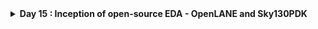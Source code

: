 <details>
  <Summary><strong> Day 15 : Inception of open-source EDA - OpenLANE and Sky130PDK</strong></summary>

# Contents
- [How to Talk to Computers](#how-to-talk-to-computers)
  - [Introduction to QFN-48 Package - Chip - Pads - Core - Die and IPs](#introduction-to-qfn--48-package--chip--pads--core--die-and-ips)
  - [Introduction to RISC-V](#introduction-to-risc--v)
    - [ISA (instruction Set Architecture)](#isa)
  - [From Software Applications to Hardware](#from-software-applications-to-hardware)   
- [SoC Design and OpenLANE](#soc-design-and-openlane)
  - [Introduction to all Components of open-source digital ASIC design](#introduction-to-all-components-of-open--source-digital-asic-design)
  - [Simplified RTL2GDS flow](#simplified-rtl2gds-flow)
  - [OpenLANE ASIC design flow](#openlane-detailed-asic-design-flow)
- [Openlane Installation](#openlane-installation)
  - [Steps to build OpenLANE](#steps-to-build-openlane)
  - [Steps to run OpenLNAE](#steps-to-run-openlane)

<a id="how-to-talk-to-computers"></a>
# How to Talk to Computers

<a id="introduction-to-qfn--48-package--chip--pads--core--die-and-ips"></a>
## Introduction to QFN-48 Package - Chip - Pads - Core - Die and IPs

**Package:** In any embedded board we have seen, the part of the board we consider as the chip is only the PACKAGE of the chip which is nothing but a protective layer or packet bound over the actual chip and the actual manufatured chip is usually present at the center of a package wherein, the connections from package is fed to the chip by WIRE BOUND method which is none other than basic wired connection.

![Alt Text](images/1.png)

The architecture inside the arduino chip is shown below

![Alt Text](images/2.png)

### QFN-48 (Quad Flat No-Leads) Package
The QFN-48 is a compact, high-performance IC package offering 48 solder-able pads on a 7 mm × 7 mm footprint. Its leadless “no-leads” design minimizes PCB real estate while providing excellent thermal and electrical characteristics.

The architecture inside the processor/ Soc is shown below. Various packages are available and the chip is present inside the package as shown in the diagram below.

![Alt Text](images/3_package_example.png)

**Key Features:**
- Leadless Design: Ultra-low profile; ideal for space-constrained PCBs
- 48 Connection Pads: Rich I/O for complex systems
- Compact Size: 7 mm × 7 mm footprint
- Thermal Efficiency: Exposed pad and copper slug optimize heat dissipation
- Electrical Performance: Low parasitic inductance and resistance

**Common Applications:**
- Microcontroller and microprocessor modules
- Wireless RF front-ends
- Power-management ICs
- High-density sensor interfaces
- Precision data-converter packages

**Chip Overview**
- Integrated circuit is the one in which thousand of gates ,resistors and capacitors are fabricated into it.An IC act as a memory,timer,counter ,amplifier etc.The main advantage of Ic is they are small in size and when comes to the functionality they does the best job.They are availabel in the form of packages.

**Core Functional Blocks:**
- Processing Units: One or more CPU cores (e.g., RISC-V, ARM) execute instructions and control data flow.
- Memory: SRAM, ROM, or flash cells store code, data, and configuration.
- I/O Interfaces: Digital GPIOs, high-speed serial links (QSPI, UART), and analog converters connect to the outside world.

The boundaries of the chip is connected to the pins present in the boundaries of the package.
![Alt Text](images/4.png)
![Alt Text](images/5.png)

**Chip Components Overview**
1. **Pads:** Small metal lands on the package periphery. Serve as the electrical interface between PCB traces and on-die interconnect
2. **Core:** Central silicon region containing CPU, bus fabric, and on-chip peripherals. Floorplanned for optimal timing, power, and area
3. **Die:** The complete silicon piece before packaging. Contains all active circuits, passive components, and metal routing layers

  
![Alt Text](images/6_risc-v_soc.png)

- In the above figure IP represents the Intellectual Property (IP) which are specific foundary. RISC-V and SRAM are the macros which are placed inside core. In the area surrounding the core I/O cells are placed. Physical design is the step which is used to place Intellectual Property (IP) and macros inside the core area.

- **Foundry IPs:** Pre-characterized circuit blocks supplied by the foundry. Delivered as GDSII, LEF/DEF and timing libraries, these IPs accelerate design by providing plug-and-play analog and mixed-signal functionality.

- **Macros:** Macros are large functional blocks designed by the SoC team (or third-party vendors) to meet specific on-chip requirements - such as custom SRAM banks, DMA controllers, or specialized accelerators.

### Macros vs. Foundry IPs Comparison

Below is a side-by-side comparison of in-house **macros** and **foundry IPs**, formatted as a GitHub-friendly Markdown table.

| **Feature**           | **Macros**                                                                                                                                  | **Foundry IPs**                                                                                                                           |
|-----------------------|----------------------------------------------------------------------------------------------------------------------------------------------|--------------------------------------------------------------------------------------------------------------------------------------------|
| **Definition**        | Pre-implemented functional blocks (e.g., custom SRAM banks, DMA controllers, accelerators) integrated at the subsystem level                  | Pre-characterized, silicon-proven blocks (e.g., ADC, PLL, high-speed PHYs) provided by the foundry                                           |
| **Source**            | Designed in-house or by third-party IP vendors                                                                                               | Developed, validated, and licensed directly by semiconductor foundries (e.g., TSMC, GlobalFoundries)                                        |
| **Complexity**        | Medium to high (e.g., custom logic, large memories, specialized accelerators)                                                                 | Can range from basic I/O cells to complex analog/digital subsystems (e.g., USB PHY, DDR PHY, PLL)                                           |
| **Customization**     | Highly configurable—parameters and micro-architecture can be tuned for specific power, performance, or area (PPA) goals                        | Limited parameterization—typically voltage range, bit-width, or process corner settings                                                      |
| **Integration Scope** | Integrated and verified at the SoC-level context (requires SoC-wide DRC/LVS, STA, and co-simulation with surrounding logic)                 | Delivered as “black-box” models (GDSII, LEF/DEF, Liberty) ready for drop-in use, requiring minimal SoC-level integration effort             |
| **Verification**      | Must be validated within the SoC—DRC/LVS, STA, power analysis, and functional verification in target use-cases                                | Pre-verified by the foundry across multiple PVT corners, including DRC, LVS, timing, and reliability tests                                   |
| **Purpose**           | Tailored to unique design requirements—e.g., low-power accelerators, custom memories, on-chip bus controllers                                 | Accelerate time-to-market by reusing proven, reusable building blocks, reducing design risk and development time                             |



<a id="introduction-to-risc--v"></a>
## Introduction to RISC-V
<a id="isa"></a>
### ISA (instruction Set Architecture)
The ISA is the “language” of the computer - the interface through which software talks to hardware. When you write C code, it must be executed on a specific processor layout. First, the compiler translates your C into RISC-V assembly; next, an assembler converts that into binary machine code, which is then fed to the processor to produce the required output.

Between the abstract RISC-V specification and the physical layout, we use a hardware description language (HDL) such as Verilog or VHDL. In this flow, the RTL description implements the RISC-V ISA, and that RTL is then synthesized and placed-and-routed to generate the final silicon layout.
![Alt Text](images/isa.png)

<a id="from-software-applications-to-hardware"></a>
## From Software Applications to Hardware
To run a software application on real silicon, high-level code must be transformed—step by step—into transistor-switching signals.  In modern systems this chain looks like:
1. **Application Software**  
   Written in C, C++, Java, etc., and used to implement user-facing functionality (e.g., a web browser or stopwatch).

2. **System Software**  
   Acts as the bridge between your app and the bare metal:
   - **Operating System (OS)**  
     Manages I/O, memory allocation, system calls, and resource scheduling.  
   - **Compiler**  
     Translates your high-level source into target-specific assembly (e.g., RISC-V instructions).  
   - **Assembler**  
     Converts that assembly into binary machine code, ready for the processor.  

3. **Instruction Set Architecture (ISA)**  
   The ISA (here, **RISC-V**) defines the exact binary opcodes your CPU core understands—this is the “language” in which your compiled code speaks to the hardware.

4. **Hardware Description & RTL**  
   A Hardware Description Language (HDL) like Verilog implements the ISA at the register-transfer level (RTL), describing how each instruction maps to flip-flops, adders, and control logic.

5. **Physical Design**  
   RTL is synthesized into a gate-level netlist, then placed, routed, and finally taped out in silicon.

![Alt Text](images/sys_sw.png)

**Example: Stopwatch App on RISC-V**
For example, consider a **stopwatch app** running on a **RISC-V core**. The user writes a simple function in C to implement timekeeping logic (hours, minutes, seconds). This high-level application code is first handled by the **system software**, including:

- **Operating System (OS)**:  
  Manages low-level operations like memory allocation, I/O handling, and system calls (e.g., `sleep()` and `clear()` in the C code).

- **Compiler**:  
  Translates the high-level C code into **RISC-V-specific assembly instructions** tailored to the target architecture.

- **Assembler**:  
  Converts the human-readable assembly code into **binary machine instructions**.

- **Linker**:  
  Combines all object files and dependencies into the final **`.exe` or binary executable**.

This **machine-level binary** is then fed to the **hardware layer**, where it is executed by the RISC-V processor. In physical design workflows, these binary instructions are synthesized and mapped into a **chip layout** using tools like:

- **OpenLane** – For RTL-to-GDSII flow
- **Sky130 PDK** – A 130nm open-source process design kit

Finally, the generated **layout is fabricated into silicon**, producing a chip that can independently execute the stopwatch functionality at the hardware level.

This demonstrates the full-stack hardware design flow:  
**from software → to compiler → to silicon.**

![Alt Text](images/stop_watch.png)

For the above stopwatch the below figure shows the input and output of the compiler and assembler.

![Alt Text](images/stop_watch_2.png)

This image demonstrates the complete transformation of a machine instruction (e.g., add x6, x10, x6) into real, executable hardware logic. At the top, the instruction is part of a RISC-V program defined by the Instruction Set Architecture (ISA) — the abstract interface between software and hardware. The assembler converts these instructions into binary machine code (e.g., 010001101...), which is then interpreted by the RTL (Register Transfer Level) hardware description written in Verilog. This RTL is synthesized into a gate-level netlist, comprising logic gates like NAND, NOR, and flip-flops. Finally, the logic is placed and routed into a physical layout on silicon — shown at the bottom right — where real transistors switch to implement the behavior defined by the instruction. This showcases how a single line of code flows from abstract software into concrete hardware functionality.

![Alt Text](images/stop_watch_3.png)


<a id="soc-design-and-openlane"></a>
# SoC Design and OpenLANE

<a id="introduction-to-all-components-of-open--source-digital-asic-design"></a>
## Introduction to all Components of open-source digital ASIC design
![Alt Text](images/open_source_digital_asic_design_1.png)
In a state-of-the-art digital ASIC design methodology, three categories of inputs converge within EDA toolchains to yield a manufacturable layout and GDSII database:
- RTL IP's
- EDA Tools
- PDK Data

**What is PDK?**
- Process Design Kit (PDK) is the collection of files used to model a fabrication process for the EDA tools used to design an IC. Typical PDK components include:
  - Process design rules: DRC, LVS, PEX
  - Device Models : SPICE models for transistors, diodes, capacitors, resistors, etc.  
  - Digital Standard Cell Libraries: Liberty (.lib) timing models, LEF abstract views, GDSII layouts for each cell  
  - I/O libraries: Specialized cells for pads, ESD protection, level shifters, SERDES PHYs, etc.
- PDK serves as the interface between the FAB and the designers.

![Alt Text](images/open_source_digital_asic_design_2.png)

<a id="simplified-rtl2gds-flow"></a>
## Simplified RTL2GDS flow

This diagram illustrates the core steps in a typical RTL-to-GDSII ASIC implementation flow, using your RTL source and the foundry’s PDK as primary inputs:

![Alt Text](images/open_source_digital_asic_design_3.png)

1. **RTL Synthesis:** Map RTL (Verilog/VHDL) into a gate-level netlist using the standard-cell library from the PDK. Perform technology mapping, logic optimization, and area/timing trade-offs.

![Alt Text](images/synthesis.png)
![Alt Text](images/synthesis_1.png)
3. **Floor & Power Planning:** Partitions the chip area, places key components (macros/IPs), and defines the power grid and I/O pad placement. This step aims to reduce power consumption and improve signal integrity by optimizing physical layout.

![Alt Text](images/chip_fp.png)
![Alt Text](images/fp.png)
![Alt Text](images/pp.png)

4. **Placement:** Assigns physical locations to standard cells, targeting minimal wirelength, low signal delay, and better area utilization. A well-placed design improves performance, reduces congestion, and eases routing complexity.

![Alt Text](images/plc.png)

Global placement provide approximate locations for all cells based on connectivity but in this stage the cells may be overlapped on each other and in detailed placement the positions obtained from global placements are minimally altered to make it legal (non-overlapping and in site-rows)

![Alt Text](images/plc_1.png)

6. **Clock Tree Synthesis (CTS):** Builds a clock distribution network to deliver the clock signal uniformly to all sequential elements like flip-flops and registers. CTS ensures minimal skew, balanced paths, and robust clock propagation.

![Alt Text](images/cts_1.png)

8. **Routing:** Connects all placed components based on netlist connectivity. The router optimizes wire paths for signal integrity, avoids congestion, and satisfies design rule constraints set by the foundry.

![Alt Text](images/routing.png)

skywater PDK has 6 routing layers in which the lowest layer is called the local interconnect layer which is a Titanium Nitride layer the following 5 layers are all Aluminium layers.

![Alt Text](images/routing_1.png)

9. **Sign-off:** Final validation stage - Timing analysis, Power analysis and Physical verification

![Alt Text](images/signoff.png)

11. **GDSII File Generation:** Produces the GDSII file containing all physical layout data. This file is used by foundries to generate photomasks and manufacture the silicon chip. The GDSII is essentially the final blueprint for chip fabrication.

<a id="openlane-detailed-asic-design-flow"></a>
## OpenLANE ASIC design flow
![Alt Text](images/open_lane_1.png)

OpenLANE flow is an automated RTL2GDSII flow where all required tools are embedded into it and you have complete control of each process. We control them by using env variables which will be discussed at each stage since they are unique for each of them. This OpenLANE flow is specially designed for no human interaction based RTL2GDSII flow. Hence we have automated mode and interactive mode to run the OpenLANE flow. 

- Designing an ASIC is a complex and fascinating process that entails various steps, from idea to the fabrication data.
- This process is filled with engineering challenges that require expertise and attention to detail. The entire process requires significant expertise and experience in chip design and can take several months to complete.
- The ASIC design flow is crucial to ensure successful ASIC design. It is based on a comprehensive understanding of ASIC specifications, requirements, low-power design, and performance.
- Engineers can streamline the process and meet crucial time-to-market goals by following a proven ASIC design flow.
- Each stage of the ASIC design cycle is supported by powerful EDA (Electronic Design Automation) tools that facilitate the implementation of the design. The following are examples of steps needed to realize an ASIC.

- **Design Entry**: In this step, the logic design is described using a Hardware Description Language (HDL) like System Verilog. Typically, the description is done at the data flow (Register Transfer) or behavioral levels.

- **Functional Verification**: It is essential to catch design errors early on. The description must be checked against the requirements, which can be done through simulation or formal methods. Functional verification is performed on the RTL description as well as the netlists generated by the following steps.

- **Synthesis:** In this step, the HDL description is converted into a circuit of the logic cells called the Netlist.

- **Layout/Physical Synthesis:** Also called Physical Implementation. In this step, the logic circuit is converted into a layout of the photo masks used for fabrication. This complex step involves several sub-steps typically automated using its flow. These steps include Floorplanning, Placement, Clock-tree synthesis and Routing. Because Placement and Routing are the most time-consuming operations, sometimes we refer to this step as “Placement and Routing”, or PnR.

- **Signoff:** marks the final stage in the rigorous journey of an ASIC’s design; it ensures your creation functions flawlessly, operates efficiently, and ultimately delivers on its promise before sending your chip blueprint off to be carved in silicon.

![Alt Text](images/OL.png)


![Alt Text](images/OL_pnr.png)
![Alt Text](images/OL_antenna_rule_violations.png)
![Alt Text](images/OL_antenna_rule_violations_1.png)
![Alt Text](images/OL_antenna_rule_violations_2.png)
![Alt Text](images/OL_signoff_1.png)
![Alt Text](images/OL_signoff_2.png)


<details>
  <Summary><strong> Openlane Installation and spm</strong></summary>

<a id="openlane-installation"></a>
# Openlane Installation

- Steps to install OpenLane and all its dependencies on an Ubuntu system using an automated build script.
- The scripts in this repo are :
  - `openlane_script.sh` : It is a standalone script that installs OpenLane (latest version) and all its dependencies.
  - `openlane_script_wo_depends.sh` : It is a lighter version that works alongside the [vsdflow script](https://github.com/kunalg123/vsdflow), assuming some tools are already pre-installed.

<a id="steps-to-build-openalne"></a>
## Steps to build OpenLANE

1. `git clone https://github.com/nickson-jose/openlane_build_script`
2. `sudo -i` #switch to root user (or have root user password ready).
3. Change directory to where openlane_build_script folder was cloned. `cd /path/to/openlane_build_script`
4. Execute the script as below:

      - **For standalone build**
       
        - `chmod 775 openlane_script.sh`
        - `./openlane_script.sh`
     
      - **For build in conjunction with vsdflow**
       
        -  Copy the `openlane_script_wo_depends.sh` to vsdflow folder.
        - `chmod 775  openlane_script_wo_depends.sh`
        - `./openlane_script_wo_depends.sh`
      
5. This script would create following directory structure:

- **For build in conjunction with vsdflow**
```bash 
vsdflow/
  └── work
     └── tools
      ├── cmake-3.13.0
      ├── cmake-3.13.0.tar.gz
      ├── graywolf
      ├── magic-8.3.50
      ├── magic-8.3.50.tgz
      ├── netgen-1.5.134
      ├── netgen-1.5.134.tgz
      ├── openlane_working_dir
      ├── OpenSTA
      ├── OpenTimer
      ├── qflow-1.3.17
      ├── qflow-1.3.17.tgz
      ├── qrouter-1.4.59
      ├── qrouter-1.4.59.tgz

```
- **For standalone build**
 ```bash  
 Desktop/
 ...
  └── work
    └── tools 
        └── openlane_working_dir
         |__ Openlane
                       
```              

![Alt Text](images/1_openlane_script_Sh.png)
![Alt Text](images/2_build_done.png)

<a id="steps-to-run-openalne"></a>
## Steps to run OpenLANE

1. Go to /path/to/openlane (i.e., ~/work/tools/openlane_working_dir/Openlane)
2. There are two ways of invoking openlane. The easiest of the two would be:
   - `make mount`

   The second way would be to explicitly specify the path to PDK_ROOT and OPENLANE_IMAGE_NAME and invoking docker with these inputs
   - `export PDK_ROOT=<absolute path to where skywater-pdk and open_pdks reside>`
   - `export OPENLANE_IMAGE_NAME=<docker image name>`
   - `docker run -it -v $(pwd):/openlane -v $PDK_ROOT:$PDK_ROOT -e PDK_ROOT=$PDK_ROOT -u $(id -u $USER):$(id -g $USER) $OPENLANE_IMAGE_NAME`
   
3. **Note:** If you face "permission denied" during docker invocation in setup or in above step, do refer below link to resolve:
   - [Fix Docker Permission Denied Issue](https://stackoverflow.com/questions/48957195/how-to-fix-docker-got-permission-denied-issue)

4. `./flow.tcl -design spm`
(the above flow.tcl command will run RTL2GDS flow for design named "spm". Same can be done for other designs which are present in ~/work/tools/openlane_working_dir/Openlane/designs)

5. Refer to: https://github.com/efabless/openlane for detailed instructions.


![Alt Text](images/3_run_openlane_for_spm.png)
![Alt Text](images/4_run_openlane_spm_done.png)


### Calculation of Flop Ratio and DFF % from synthesis statistics report file

```math
Flop\ Ratio = \frac{63}{253} = 0.249011
```
```math
Percentage\ of\ DFF's = 0.249011 * 100 = 24.9011\ \%
```

![Alt Text](images/6_synth_pre_stat.png)

![Alt Text](images/5_synth_stat.png)

</details>


# OpenLANE flow

## OpenLANE Directory Structure:
```bash
├── OpenLane             -> directory where the tool can be invoked (run docker first)
│   ├── designs          -> All designs must be extracted from this folder
│   │   │   ├── picorv32a -> Design used as case study for this workshop
│   |   |   ├── ...
|   |   ├── ...
├── pdks                 -> contains pdk related files 
│   ├── skywater-pdk     -> all Skywater 130nm PDKs
│   ├── open-pdks        -> contains scripts that makes the commerical PDK (which is normally just compatible to commercial tools) to also be compatible with the open-source EDA tool
│   ├── sky130A          -> pdk variant made especially compatible for open-source tools
│   │   │  ├── libs.ref  -> files specific to node process (timing lib, cell lef, tech lef) for example is `sky130_fd_sc_hd` (Sky130nm Foundry Standard Cell High Density)  
│   │   │  ├── libs.tech -> files specific for the tool (klayout,netgen,magic...)
```

**Step 1: Clone the Repo**
- To get started, clone the required files and project setup from the following GitHub repository:

```bash
git clone https://github.com/fayizferosh/soc-design-and-planning-nasscom-vsd
```
- This repository contains all the necessary resources, scripts, and design files to follow along with the OpenLANE-based Advanced Physical Design flow, including the picorv32a case study.

**Step 2: Build PDKs from Source**
- To build and [install the OpenPDKs](https://github.com/RTimothyEdwards/open_pdks) (Process Design Kits) for the Sky130 process node, follow these steps:

```bash
git clone https://github.com/RTimothyEdwards/open_pdks.git
cd open_pdks
./configure --enable-sky130-pdk
make
sudo make install
```

![Alt Text](images/1_1_building_openpdks_done.png)

![Alt Text](images/1_building_pdks_frm_source.jpg)

**Step 3: Run OpenLANE Synthesis Flow for `picorv32a` design**
1. Export the PDK_ROOT variable to point to your sky130A PDK
```bash
export PDK_ROOT=/home/sdudigani/soc-design-and-planning-nasscom-vsd/Desktop/work/tools/openlane_working_dir/pdks/
```
2. Change directory to the OpenLANE flow working directory
```bash
cd ~/soc-design-and-planning-nasscom-vsd/Desktop/work/tools/openlane_working_dir/openlane/
```
3. (Optional) Alias the docker command to simplify OpenLANE invocation
```bash
alias docker='docker run -it -v $(pwd):/openLANE_flow -v $PDK_ROOT:$PDK_ROOT -e PDK_ROOT=$PDK_ROOT -u $(id -u $USER):$(id -g $USER) efabless/openlane:v0.21'
```
4. Launch the Docker container (OpenLANE interactive shell)
```bash
docker
```
5. Once inside the Docker container, launch the OpenLANE interactive shell using:
```bash
./flow.tcl -interactive
```

![Alt Text](images/2_launch_openlane_intercative_shell.png)

6. Run the OpenLANE Synthesis Flow Commands from the Interactive Shell for picorv32a design
  - Load the required OpenLANE package for proper functionality and prepare the design (creates necessary directory structure, config files, and copies RTL files)
  
  ```bash
  package require openlane 0.9
  prep -design picorv32a
  ```
  ![Alt Text](images/3_prep_design_picorv32a.png)

  -  Run `synthesis`
  
  ```bash
  run_synthesis
  ```

**Error:**
You may encounter the following error:
```bash
% run_synthesis
[INFO]: Running Synthesis...
[INFO]: current step index: 1
ERROR: TCL interpreter returned an error: can't read "::env(SYNTH_CAP_LOAD)": no such variable
[ERROR]: during executing: "yosys -c /openLANE_flow/scripts/synth.tcl -l /openLANE_flow/designs/picorv32a/runs/17-07_20-29/logs/synthesis/1-yosys.log |& tee >&@stdout"
[ERROR]: Exit code: 1
[ERROR]: Last 10 lines:
child process exited abnormally

[ERROR]: Please check yosys  log file
[ERROR]: Dumping to /openLANE_flow/designs/picorv32a/runs/17-07_20-29/error.log
[INFO]: Calculating Runtime From the Start...
[INFO]: Flow failed for picorv32a/17-07_20-29 in 0h8m41s
[INFO]: Generating Final Summary Report...
[INFO]: Design Name: picorv32a
Run Directory: /openLANE_flow/designs/picorv32a/runs/17-07_20-29
Source not found.
----------------------------------------

LVS Summary:
Source: /openLANE_flow/designs/picorv32a/runs/17-07_20-29/results/lvs/picorv32a.lvs_parsed.gds.log
Source not found.
----------------------------------------

Antenna Summary:
No antenna report found.
[INFO]: check full report here: /openLANE_flow/designs/picorv32a/runs/17-07_20-29/reports/final_summary_report.csv
[ERROR]: Flow Failed.
```

![Alt Text](images/4_synth_error.png)

**Reason:** OpenLane’s synthesis script expected an environment variable called `SYNTH_CAP_LOAD` but didn’t find it in the design’s `config.tcl`. That variable is used to size cells based on a target load capacitance (in fF) during Yosys synthesis.

**Fix:**
Inside interactive session run the following:
```bash
# inside the interactive prompt, before "run_synthesis"
set ::env(SYNTH_CAP_LOAD) 5.0
run_synthesis
```

Note: Here `5.0` means “target `5 fF` per output pin.” We can tune that up or down depending on the speed/area goals.

[OR]

Add the env variable to /openlane/designs/picorv32a/config.tcl, save and re-run the flow.

`set ::env(SYNTH_CAP_LOAD) 5.0`
![Alt Text](images/5_synth_successful_with_cap_load_5.png)

`set ::env(SYNTH_CAP_LOAD) 10.0`
![Alt Text](images/5_synth_successful_with_cap_load_10.png)

`set ::env(SYNTH_CAP_LOAD) 30.0`
![Alt Text](images/5_synth_successful_with_cap_load_30.png)

9. View the Yosys Synthesis Report
```bash
gvim ~/soc-design-and-planning-nasscom-vsd/Desktop/work/tools/openlane_working_dir/openlane/designs/picorv32a/runs/17-07_20-29/results/synthesis/picorv32a.synthesis.v
```
